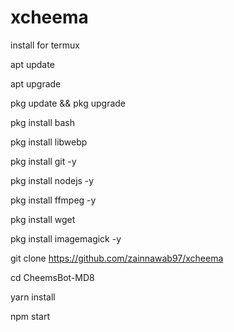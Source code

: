 # xcheema

install for termux


apt update

apt upgrade

pkg update && pkg upgrade

pkg install bash

pkg install libwebp

pkg install git -y

pkg install nodejs -y 

pkg install ffmpeg -y 


pkg install wget

pkg install imagemagick -y

git clone https://github.com/zainnawab97/xcheema

cd CheemsBot-MD8

yarn install

npm start
